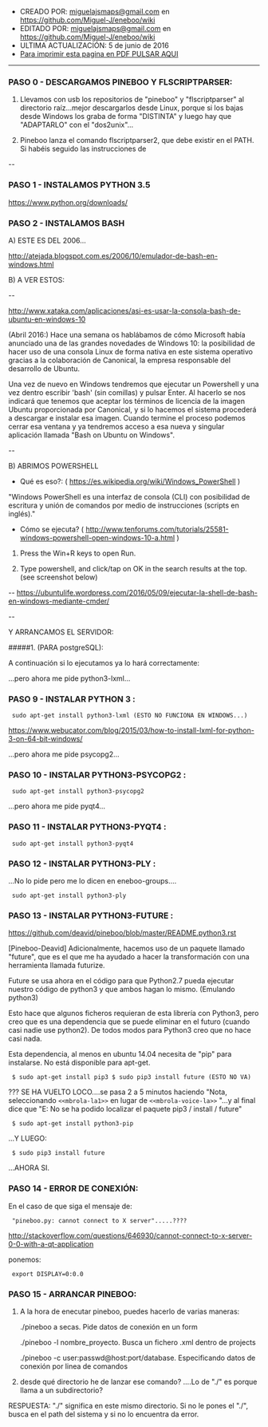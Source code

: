* CREADO POR: miguelajsmaps@gmail.com en https://github.com/Miguel-J/eneboo/wiki
* EDITADO POR: miguelajsmaps@gmail.com en https://github.com/Miguel-J/eneboo/wiki
* ULTIMA ACTUALIZACIÓN: 5 de junio de 2016
* [Para imprimir esta pagina en PDF PULSAR AQUI](https://gitprint.com/Miguel-J/eneboo/wiki/Pineboo-en-windows-Instalaci%C3%B3n)

----

### PASO 0 - DESCARGAMOS PINEBOO Y FLSCRIPTPARSER:

1. Llevamos con usb los repositorios de "pineboo" y "flscriptparser" al directorio raíz...mejor descargarlos desde Linux, porque si los bajas desde Windows los graba de forma "DISTINTA" y luego hay que "ADAPTARLO" con el "dos2unix"...

1. Pineboo lanza el comando flscriptparser2, que debe existir en el PATH. Si habéis seguido las instrucciones de 

--

### PASO 1 - INSTALAMOS PYTHON 3.5

https://www.python.org/downloads/

### PASO 2 - INSTALAMOS BASH


A) ESTE ES DEL 2006...

http://atejada.blogspot.com.es/2006/10/emulador-de-bash-en-windows.html

B) A VER ESTOS:

--

http://www.xataka.com/aplicaciones/asi-es-usar-la-consola-bash-de-ubuntu-en-windows-10

(Abril 2016:) Hace una semana os hablábamos de cómo Microsoft había anunciado una de las grandes novedades de Windows 10: la posibilidad de hacer uso de una consola Linux de forma nativa en este sistema operativo gracias a la colaboración de Canonical, la empresa responsable del desarrollo de Ubuntu. 

Una vez de nuevo en Windows tendremos que ejecutar un Powershell y una vez dentro escribir 'bash' (sin comillas) y pulsar Enter. Al hacerlo se nos indicará que tenemos que aceptar los términos de licencia de la imagen Ubuntu proporcionada por Canonical, y si lo hacemos el sistema procederá a descargar e instalar esa imagen. Cuando termine el proceso podemos cerrar esa ventana y ya tendremos acceso a esa nueva y singular aplicación llamada "Bash on Ubuntu on Windows". 

--

B) ABRIMOS POWERSHELL

* Qué es eso?: ( https://es.wikipedia.org/wiki/Windows_PowerShell )

 "Windows PowerShell es una interfaz de consola (CLI) con posibilidad de escritura y unión de comandos por medio de instrucciones (scripts en inglés)."

* Cómo se ejecuta? ( http://www.tenforums.com/tutorials/25581-windows-powershell-open-windows-10-a.html )

1. Press the Win+R keys to open Run.

2. Type powershell, and click/tap on OK in the search results at the top. (see screenshot below)



--
https://ubuntulife.wordpress.com/2016/05/09/ejecutar-la-shell-de-bash-en-windows-mediante-cmder/

--

Y ARRANCAMOS EL SERVIDOR:

#####1. (PARA postgreSQL): 

A continuación si lo ejecutamos ya lo hará correctamente:

...pero ahora me pide python3-lxml...

### PASO 9 - INSTALAR PYTHON 3 :

     sudo apt-get install python3-lxml (ESTO NO FUNCIONA EN WINDOWS...)

https://www.webucator.com/blog/2015/03/how-to-install-lxml-for-python-3-on-64-bit-windows/


...pero ahora me pide psycopg2...

### PASO 10 - INSTALAR PYTHON3-PSYCOPG2 :

     sudo apt-get install python3-psycopg2

...pero ahora me pide pyqt4...

### PASO 11 - INSTALAR PYTHON3-PYQT4 :

     sudo apt-get install python3-pyqt4


### PASO 12 - INSTALAR PYTHON3-PLY :

...No lo pide pero me lo dicen en eneboo-groups....

     sudo apt-get install python3-ply

### PASO 13 - INSTALAR PYTHON3-FUTURE :

https://github.com/deavid/pineboo/blob/master/README.python3.rst

[Pineboo-Deavid] Adicionalmente, hacemos uso de un paquete llamado "future", que es el que me ha ayudado a hacer la transformación con una herramienta llamada futurize.

Future se usa ahora en el código para que Python2.7 pueda ejecutar nuestro código de python3 y que ambos hagan lo mismo. (Emulando python3)

Esto hace que algunos ficheros requieran de esta librería con Python3, pero creo que es una dependencia que se puede eliminar en el futuro (cuando casi nadie use python2). De todos modos para Python3 creo que no hace casi nada.

Esta dependencia, al menos en ubuntu 14.04 necesita de "pip" para instalarse. No está disponible para apt-get.

     $ sudo apt-get install pip3 $ sudo pip3 install future (ESTO NO VA)

??? SE HA VUELTO LOCO....se pasa 2 a 5 minutos haciendo "Nota, seleccionando `<<mbrola-la1>>` en lugar de `<<mbrola-voice-la>>` "...y al final dice que "E: No se ha podido localizar el paquete pip3 / install / future"

     $ sudo apt-get install python3-pip

...Y LUEGO:

     $ sudo pip3 install future

...AHORA SI.

### PASO 14 - ERROR DE CONEXIÓN:

En el caso de que siga el mensaje de:

     "pineboo.py: cannot connect to X server".....???? 

http://stackoverflow.com/questions/646930/cannot-connect-to-x-server-0-0-with-a-qt-application

ponemos:

     export DISPLAY=0:0.0

### PASO 15 - ARRANCAR PINEBOO:

1. A la hora de enecutar pineboo, puedes hacerlo de varias maneras:

     ./pineboo a secas. Pide datos de conexión en un form

     ./pineboo -l nombre_proyecto. Busca un fichero .xml dentro de projects

     ./pineboo -c user:passwd@host:port/database. Especificando datos de conexión por linea de comandos

1. desde qué directorio he de lanzar ese comando? ....Lo de "./" es porque llama a un subdirectorio?

RESPUESTA:  "./" significa en este mismo directorio. Si no le pones el "./", busca en el path del sistema y si no lo encuentra da error.


